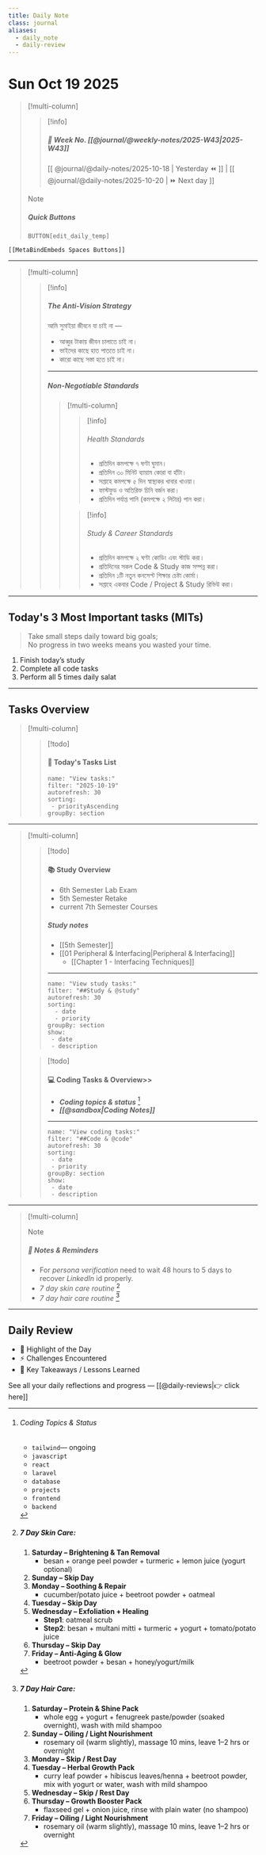 ```yaml
---
title: Daily Note
class: journal
aliases:
  - daily_note
  - daily-review  
---
```


# Sun Oct 19 2025

> [!multi-column]
> 
>> [!info] 
>> ##### 📅 Week No. [[@journal/@weekly-notes/2025-W43|2025-W43]]  
>> [[ @journal/@daily-notes/2025-10-18 | Yesterday ⏪ ]] | [[ @journal/@daily-notes/2025-10-20 | ⏩ Next day ]]
>
>> [!note]
>> ##### Quick Buttons
>> `BUTTON[edit_daily_temp]`

```meta-bind-embed
[[MetaBindEmbeds Spaces Buttons]]
```

---

> [!multi-column]
> 
>> [!info]
>> ##### The Anti-Vision Strategy
>> আমি সুমাইয়া জীবনে যা চাই না —
>> - আব্বুর টাকায় জীবন চালাতে চাই না।
>> - ভাইদের কাছে হাত পাততে চাই না।
>> - কারো কাছে সস্তা হতে চাই না।
>> ---
>>
>> ##### Non-Negotiable Standards
>> 
>>> [!multi-column]  
>>> 
>>>> [!info]
>>>> ###### Health Standards
>>>> - প্রতিদিন কমপক্ষে ৭ ঘণ্টা ঘুমান।    
>>>> - প্রতিদিন ৩০ মিনিট ব্যায়াম কোরা বা হাঁটা।    
>>>> - সপ্তাহে কমপক্ষে ৫ দিন স্বাস্থ্যকর খাবার খাওয়া।
>>>> - ফাস্টফুড ও অতিরিক্ত চিনি বর্জন করা।    
>>>> - প্রতিদিন পর্যাপ্ত পানি (কমপক্ষে ২ লিটার) পান করা।
>>>
>>>> [!info]
>>>> ###### Study & Career Standards
>>>> - প্রতিদিন কমপক্ষে ২ ঘণ্টা কোডিং এবং স্টাডি করা।
>>>> - প্রতিদিনের সকল Code & Study কাজ সম্পন্ন করা।
>>>> - প্রতিদিন ১টি নতুন কনসেপ্ট শিক্ষার চেষ্টা কোর্মা।   
>>>> - সপ্তাহে একবার Code / Project & Study রিভিউ করা।

---

## Today's 3 Most Important tasks (MITs)

> Take small steps daily toward big goals;   
> No progress in two weeks means you wasted your time.

1. Finish today’s study    
2. Complete all code tasks    
3. Perform all 5 times daily salat

---

## Tasks Overview

> [!multi-column]
> 
>> [!todo]
>> #### 🧾 Today's Tasks List
>> ```todoist
>> name: "View tasks:"
>> filter: "2025-10-19"
>> autorefresh: 30
>> sorting:
>>  - priorityAscending
>> groupBy: section
>> ```

---

> [!multi-column]
>
>> [!todo]
>> #### 📚 Study Overview
>> - 6th Semester Lab Exam
>> - 5th  Semester Retake
>> - current 7th Semester Courses
>> ##### Study notes 
>> - [[5th Semester]]
>> 	- [[01 Peripheral & Interfacing|Peripheral & Interfacing]]
>> 		- [[Chapter 1 - Interfacing Techniques]]
>> ---
>> ```todoist
>> name: "View study tasks:"
>> filter: "##Study & @study"
>> autorefresh: 30
>> sorting:
>>   - date
>>   - priority
>> groupBy: section
>> show: 
>>  - date
>>  - description
>> ```
>
>> [!todo]
>> #### 💻 Coding Tasks & Overview>> 
>> - **_Coding topics & status_** [^1]   
>> - **_[[@sandbox|Coding Notes]]_**
>> ---
>> ```todoist
>> name: "View coding tasks:"
>> filter: "##Code & @code"
>> autorefresh: 30
>> sorting:
>>  - date
>>  - priority
>> groupBy: section
>> show: 
>>  - date
>>  - description
>> ```

---

> [!multi-column]
> 
>> [!note]
>> ##### 📌 Notes & Reminders
>> - For _persona verification_ need to wait 48 hours to 5 days to recover _LinkedIn_ id properly.
>> - _7 day skin care routine_ [^2]   
>> - _7 day hair care routine_ [^3]   

---

##  Daily Review

- 🌟 Highlight of the Day  
- ⚡ Challenges Encountered  
- 📌 Key Takeaways / Lessons Learned  

See all your daily reflections and progress — [[@daily-reviews|👉 click here]]

[^1]: ###### _Coding Topics & Status_
	
	- `tailwind`— ongoing 
	- `javascript`
	- `react`
	- `laravel`
	- `database`
	- `projects`
	- `frontend`
	- `backend`

[^2]: ##### 7 Day Skin Care:
	
	1.  **Saturday – Brightening & Tan Removal** 
		- besan + orange peel powder + turmeric + lemon juice (yogurt optional)
	2. **Sunday – Skip Day**    
	3. **Monday – Soothing & Repair** 
		- cucumber/potato juice + beetroot powder + oatmeal
	4. **Tuesday – Skip Day**    
	5. **Wednesday – Exfoliation + Healing** 
		- **Step1**: oatmeal scrub
		- **Step2**: besan + multani mitti + turmeric + yogurt + tomato/potato juice
	6. **Thursday – Skip Day**    
	7. **Friday – Anti-Aging & Glow** 
		- beetroot powder + besan + honey/yogurt/milk

[^3]: ##### 7 Day Hair Care:
			
	1. **Saturday – Protein & Shine Pack**    
		  - whole egg + yogurt + fenugreek paste/powder (soaked overnight), wash with mild shampoo        
	2. **Sunday – Oiling / Light Nourishment**    
		  - rosemary oil (warm slightly), massage 10 mins, leave 1–2 hrs or overnight        
	3. **Monday – Skip / Rest Day**    
	4. **Tuesday – Herbal Growth Pack**    
		  - curry leaf powder + hibiscus leaves/henna + beetroot powder, mix with yogurt or water, wash with mild shampoo 
	5. **Wednesday – Skip / Rest Day**    
	6. **Thursday – Growth Booster Pack**    
		  - flaxseed gel + onion juice, rinse with plain water (no shampoo)        
	7. **Friday – Oiling / Light Nourishment**    
		  - rosemary oil (warm slightly), massage 10 mins, leave 1–2 hrs or overnight

